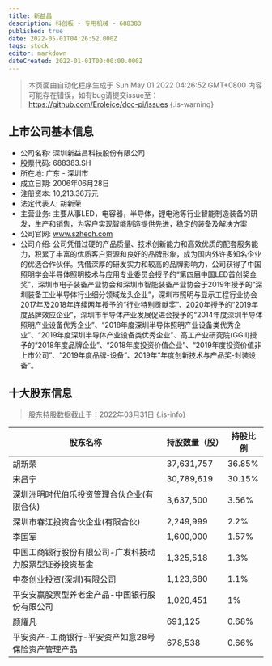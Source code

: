 ```yaml
---
title: 新益昌
description: 科创板 - 专用机械 - 688383
published: true
date: 2022-05-01T04:26:52.000Z
tags: stock
editor: markdown
dateCreated: 2022-01-01T00:00:00.000Z
---
```


> 本页面由自动化程序生成于 Sun May 01 2022 04:26:52 GMT+0800
> 内容可能存在错误，如有bug请提交issue至：https://github.com/Eroleice/doc-pi/issues
{.is-warning}

## 上市公司基本信息
- 公司名称: 深圳新益昌科技股份有限公司
- 股票代码: 688383.SH
- 所在地: 广东 - 深圳市
- 成立日期: 2006年06月28日
- 注册资本: 10,213.36万元
- 法定代表人: 胡新荣
- 主营业务: 主要从事LED，电容器，半导体，锂电池等行业智能制造装备的研发，生产和销售，为客户实现智能制造提供先进，稳定的装备及解决方案
- 公司官网: www.szhech.com
- 公司介绍: 公司凭借过硬的产品质量、技术创新能力和高效优质的配套服务能力，积累了丰富的优质客户资源和良好的品牌形象，成为国内外许多知名企业的优选合作伙伴。凭借深厚的研发实力和较高的品牌影响力，公司获得了中国照明学会半导体照明技术与应用专业委员会授予的“第四届中国LED首创奖金奖”，深圳市电子装备产业协会和深圳市智能装备产业协会于2019年授予的“深圳装备工业半导体行业细分领域龙头企业”，深圳市照明与显示工程行业协会2017年及2018年连续两年授予的“行业特别贡献奖”、2020年授予的“2019年度品牌效应企业”，深圳市半导体产业发展促进会授予的“2014年度深圳半导体照明产业设备优秀企业”、“2018年度深圳半导体照明产业设备类优秀企业”、“2019年度深圳半导体产业设备类优秀企业”、高工产业研究院(GGII)授予的“2018年度品牌企业”、“2018年度投资价值企业”、“2019年度投资价值非上市公司”、“2019年度品牌-设备”、2019年“年度创新技术与产品奖-封装设备”。


## 十大股东信息
> 股东持股数据截止于：2022年03月31日
{.is-info}

| 股东名称 | 持股数量（股） | 持股比例 |
| --- | --- | --- |
| 胡新荣 | 37,631,757 | 36.85% |
| 宋昌宁 | 30,789,619 | 30.15% |
| 深圳洲明时代伯乐投资管理合伙企业(有限合伙) | 3,637,500 | 3.56% |
| 深圳市春江投资合伙企业(有限合伙) | 2,249,999 | 2.2% |
| 李国军 | 1,600,000 | 1.57% |
| 中国工商银行股份有限公司-广发科技动力股票型证券投资基金 | 1,325,518 | 1.3% |
| 中泰创业投资(深圳)有限公司 | 1,123,680 | 1.1% |
| 平安安赢股票型养老金产品-中国银行股份有限公司 | 1,020,451 | 1% |
| 颜耀凡 | 691,125 | 0.68% |
| 平安资产-工商银行-平安资产如意28号保险资产管理产品 | 678,538 | 0.66% |





